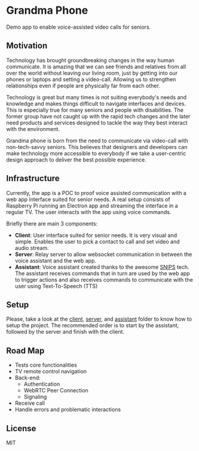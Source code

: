 # Grandma Phone
Demo app to enable voice-assisted video calls for seniors.

## Motivation
Technology has brought groundbreaking changes in the way human communicate. It is amazing that we can see friends and relatives from all over the world without leaving our living room, just by getting into our phones or laptops and setting a video-call. Allowing us to strengthen relationships even if people are physically far from each other.

Technology is great but many times is not suiting everybody's needs and knowledge and makes things difficult to navigate interfaces and devices. This is especially true for many seniors and people with disabilities. The former group have not caught up with the rapid tech changes and the later need products and services designed to tackle the way they best interact with the environment.

Grandma phone is born from the need to communicate via video-call with non-tech-savvy seniors. This believes that designers and developers can make technology more accessible to everybody if we take a user-centric design approach to deliver the best possible experience.

## Infrastructure
Currently, the app is a POC to proof voice assisted communication with a web app interface suited for senior needs. A real setup consists of Raspberry Pi running an Electron app and streaming the interface in a regular TV. The user interacts with the app using voice commands.

Briefly there are main 3 components:
- **Client**: User interface suited for senior needs. It is very visual and simple. Enables the user to pick a contact to call and set video and audio stream.
- **Server**:  Relay server to allow websocket communication in between the voice assistant and the web app.
- **Assistant**: Voice assistant created thanks to the awesome [SNIPS](http://snips.ai/) tech. The assistant receives commands that in turn are used by the web app to trigger actions and also receives commands to communicate with the user using Text-To-Speech (TTS)

## Setup
Please, take a look at the [client](https://github.com/paufabregat/grandma-phone/tree/master/client), [server](https://github.com/paufabregat/grandma-phone/tree/master/server), and [assistant](https://github.com/paufabregat/grandma-phone/tree/master/assistant) folder to know how to setup the project. The recommended order is to start by the assistant, followed by the server and finish with the client.  

## Road Map
- Tests core functionalities
- TV remote control navigation
- Back-end:
  - Authentication
  - WebRTC Peer Connection
  - Signaling
- Receive call
- Handle errors and problematic interactions

## License
MIT
